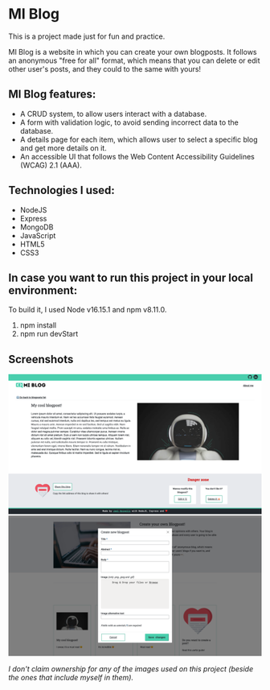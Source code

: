 # MI Blog
This is a project made just for fun and practice.

MI Blog is a website in which you can create your own blogposts. It follows an anonymous "free for all" format, which means that you can delete or edit other user's posts, and they could to the same with yours! 

## MI Blog features: 
* A CRUD system, to allow users interact with a database.
* A form with validation logic, to avoid sending incorrect data to the database. 
* A details page for each item, which allows user to select a specific blog and get more details on it.
* An accessible UI that follows the Web Content Accessibility Guidelines (WCAG) 2.1 (AAA).

## Technologies I used: 
* NodeJS
* Express 
* MongoDB 
* JavaScript
* HTML5
* CSS3

## In case you want to run this project in your local environment:
To build it, I used Node v16.15.1 and npm v8.11.0. 

1. npm install 
2. npm run devStart 

## Screenshots
![Screenshot of M.I. Blog 1 of 2. Showing the form modal users would fill to create a new blogpost.](./public/assets/screenshot2.png)
![Screenshot of M.I. Blog 2 of 2. Showing how a blogpost, with a lorem ipsum body and a placeholder image.](./public/assets/screenshot1.png)

_I don't claim ownership for any of the images used on this project (beside the ones that include myself in them)._
